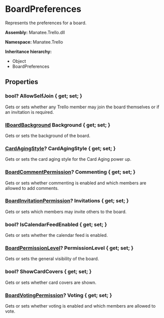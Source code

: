 # BoardPreferences

Represents the preferences for a board.

**Assembly:** Manatee.Trello.dll

**Namespace:** Manatee.Trello

**Inheritance hierarchy:**

- Object
- BoardPreferences

## Properties

### bool? AllowSelfJoin { get; set; }

Gets or sets whether any Trello member may join the board themselves or if an invitation is required.

### [IBoardBackground](IBoardBackground#iboardbackground) Background { get; set; }

Gets or sets the background of the board.

### [CardAgingStyle](CardAgingStyle#cardagingstyle)? CardAgingStyle { get; set; }

Gets or sets the card aging style for the Card Aging power up.

### [BoardCommentPermission](BoardCommentPermission#boardcommentpermission)? Commenting { get; set; }

Gets or sets whether commenting is enabled and which members are allowed to add comments.

### [BoardInvitationPermission](BoardInvitationPermission#boardinvitationpermission)? Invitations { get; set; }

Gets or sets which members may invite others to the board.

### bool? IsCalendarFeedEnabled { get; set; }

Gets or sets whether the calendar feed is enabled.

### [BoardPermissionLevel](BoardPermissionLevel#boardpermissionlevel)? PermissionLevel { get; set; }

Gets or sets the general visibility of the board.

### bool? ShowCardCovers { get; set; }

Gets or sets whether card covers are shown.

### [BoardVotingPermission](BoardVotingPermission#boardvotingpermission)? Voting { get; set; }

Gets or sets whether voting is enabled and which members are allowed to vote.

